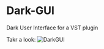 # Dark-GUI
Dark User Interface for a VST plugin

Takr a look:
![DarkGUI](https://gcdn.pbrd.co/images/4HyNhpCo0PFX.jpg?o=1)
